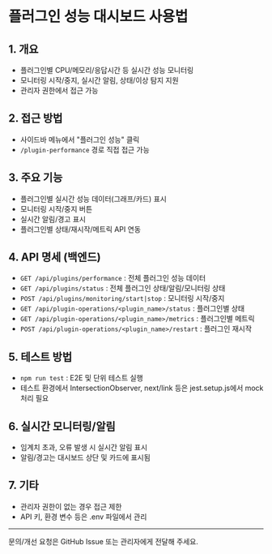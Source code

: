 # 플러그인 성능 대시보드 사용법

## 1. 개요
- 플러그인별 CPU/메모리/응답시간 등 실시간 성능 모니터링
- 모니터링 시작/중지, 실시간 알림, 상태/이상 탐지 지원
- 관리자 권한에서 접근 가능

## 2. 접근 방법
- 사이드바 메뉴에서 "플러그인 성능" 클릭
- `/plugin-performance` 경로 직접 접근 가능

## 3. 주요 기능
- 플러그인별 실시간 성능 데이터(그래프/카드) 표시
- 모니터링 시작/중지 버튼
- 실시간 알림/경고 표시
- 플러그인별 상태/재시작/메트릭 API 연동

## 4. API 명세 (백엔드)
- `GET /api/plugins/performance` : 전체 플러그인 성능 데이터
- `GET /api/plugins/status` : 전체 플러그인 상태/알림/모니터링 상태
- `POST /api/plugins/monitoring/start|stop` : 모니터링 시작/중지
- `GET /api/plugin-operations/<plugin_name>/status` : 플러그인별 상태
- `GET /api/plugin-operations/<plugin_name>/metrics` : 플러그인별 메트릭
- `POST /api/plugin-operations/<plugin_name>/restart` : 플러그인 재시작

## 5. 테스트 방법
- `npm run test` : E2E 및 단위 테스트 실행
- 테스트 환경에서 IntersectionObserver, next/link 등은 jest.setup.js에서 mock 처리 필요

## 6. 실시간 모니터링/알림
- 임계치 초과, 오류 발생 시 실시간 알림 표시
- 알림/경고는 대시보드 상단 및 카드에 표시됨

## 7. 기타
- 관리자 권한이 없는 경우 접근 제한
- API 키, 환경 변수 등은 .env 파일에서 관리

---
문의/개선 요청은 GitHub Issue 또는 관리자에게 전달해 주세요. 